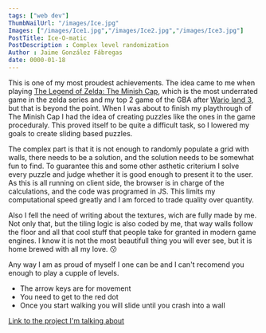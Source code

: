 ```yaml
---
tags: ["web dev"]
ThumbNailUrl: "/images/Ice.jpg"
Images: ["/images/Ice1.jpg","/images/Ice2.jpg","/images/Ice3.jpg"]
PostTitle: Ice-O-matic
PostDescription : Complex level randomization
Author : Jaime González Fábregas
date: 0000-01-18
---
```


This is one of my most proudest achievements. The idea came to me when playing [The Legend of Zelda: The Minish Cap](https://en.wikipedia.org/wiki/The_Legend_of_Zelda:_The_Minish_Cap), which is the most underrated game in the zelda series and my top 2 game of the GBA after [Wario land 3](https://es.wikipedia.org/wiki/Wario_Land_3), but that is beyond the point. When I was about to finish my playthrough of The Minish Cap I had the idea of creating puzzles like the ones in the game proceduraly. This proved itself to be quite a difficult task, so I lowered my goals to create sliding based puzzles. 

The complex part is that it is not enough to randomly populate a grid with walls, there needs to be a solution, and the solution needs to be somewhat fun to find. To guarantee this and some other asthetic criterium I solve every puzzle and judge whether it is good enough to present it to the user. As this is all running on client side, the browser is in charge of the calculations, and the code was programed in JS. This limits my computational speed greatly and I am forced to trade quality over quantity. 

Also I fell the need of writing about the textures, wich are fully made by me. Not only that, but the tiling logic is also coded by me, that way walls follow the floor and all that cool stuff that people take for granted in modern game engines. I know it is not the most beautifull thing you will ever see, but it is home brewed with all my love. 😗

Any way I am as proud of myself I one can be and I can't recomend you enough to play a cupple of levels. 
- The arrow keys are for movement
- You need to get to the red dot
- Once you start walking you will slide until you crash into a wall

[Link to the project I'm talking about](https://dirigity.github.io/htmlProyects/ice-o-matic/)

